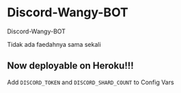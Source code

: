 # Discord-Wangy-BOT
Discord-Wangy-BOT

Tidak ada faedahnya sama sekali

## Now deployable on Heroku!!!

Add `DISCORD_TOKEN` and `DISCORD_SHARD_COUNT` to Config Vars